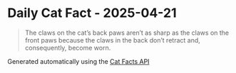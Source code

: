 # Daily Cat Fact - 2025-04-21

> The claws on the cat’s back paws aren’t as sharp as the claws on the front paws because the claws in the back don’t retract and, consequently, become worn.

Generated automatically using the [Cat Facts API](https://catfact.ninja)
